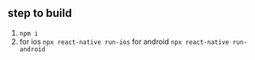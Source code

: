 ## step to build
1. ```npm i```
2. for ios ```npx react-native run-ios```
   for android ```npx react-native run-android```
